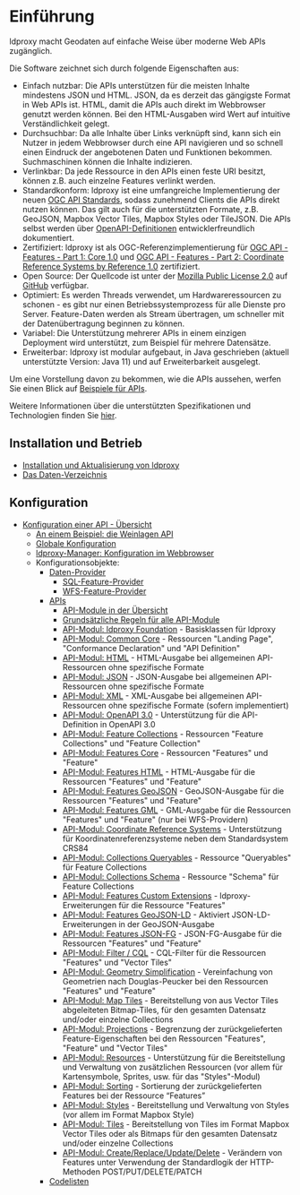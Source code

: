 # Einführung

ldproxy macht Geodaten auf einfache Weise über moderne Web APIs zugänglich.

Die Software zeichnet sich durch folgende Eigenschaften aus:

* Einfach nutzbar: Die APIs unterstützen für die meisten Inhalte mindestens JSON und HTML. JSON, da es derzeit das gängigste Format in Web APIs ist. HTML, damit die APIs auch direkt im Webbrowser genutzt werden können. Bei den HTML-Ausgaben wird Wert auf intuitive Verständlichkeit gelegt.
* Durchsuchbar: Da alle Inhalte über Links verknüpft sind, kann sich ein Nutzer in jedem Webbrowser durch eine API navigieren und so schnell einen Eindruck der angebotenen Daten und Funktionen bekommen. Suchmaschinen können die Inhalte indizieren.
* Verlinkbar: Da jede Ressource in den APIs einen feste URI besitzt, können z.B. auch einzelne Features verlinkt werden.
* Standardkonform: ldproxy ist eine umfangreiche Implementierung der neuen [OGC API Standards](https://ogcapi.ogc.org/), sodass zunehmend Clients die APIs direkt nutzen können. Das gilt auch für die unterstützten Formate, z.B. GeoJSON, Mapbox Vector Tiles, Mapbox Styles oder TileJSON. Die APIs selbst werden über [OpenAPI-Definitionen](https://www.openapis.org/) entwicklerfreundlich dokumentiert.
* Zertifiziert: ldproxy ist als OGC-Referenzimplementierung für [OGC API - Features - Part 1: Core 1.0](http://www.opengis.net/doc/IS/ogcapi-features-1/1.0) und [OGC API - Features - Part 2: Coordinate Reference Systems by Reference 1.0](http://www.opengis.net/doc/IS/ogcapi-features-2/1.0) zertifiziert.
* Open Source: Der Quellcode ist unter der [Mozilla Public License 2.0](http://mozilla.org/MPL/2.0/) auf [GitHub](https://github.com/interactive-instruments/ldproxy) verfügbar.
* Optimiert: Es werden Threads verwendet, um Hardwareressourcen zu schonen - es gibt nur einen Betriebssystemprozess für alle Dienste pro Server. Feature-Daten werden als Stream übertragen, um schneller mit der Datenübertragung beginnen zu können.
* Variabel: Die Unterstützung mehrerer APIs in einem einzigen Deployment wird unterstützt, zum Beispiel für mehrere Datensätze.
* Erweiterbar: ldproxy ist modular aufgebaut, in Java geschrieben (aktuell unterstützte Version: Java 11) und auf Erweiterbarkeit ausgelegt.

Um eine Vorstellung davon zu bekommen, wie die APIs aussehen, werfen Sie einen Blick auf [Beispiele für APIs](demos.md).

Weitere Informationen über die unterstützten Spezifikationen und Technologien finden Sie [hier](specifications.md).

## Installation und Betrieb

* [Installation und Aktualisierung von ldproxy](deployment.md)
* [Das Daten-Verzeichnis](data-folder.md)

## Konfiguration

* [Konfiguration einer API - Übersicht](configuration/README.md)
  * [An einem Beispiel: die Weinlagen API](../../demo/vineyards/README.md)
  * [Globale Konfiguration](configuration/global-configuration.md)
  * [ldproxy-Manager: Konfiguration im Webbrowser](configuration/manager/README.md)
  * Konfigurationsobjekte:
    * [Daten-Provider](configuration/providers/README.md)
      * [SQL-Feature-Provider](configuration/providers/sql.md)
      * [WFS-Feature-Provider](configuration/providers/wfs.md)
    * [APIs](configuration/services/README.md)
      * [API-Module in der Übersicht](configuration/services/building-blocks/README.md)
      * [Grundsätzliche Regeln für alle API-Module](configuration/services/building-blocks/general-rules.md)
      * [API-Modul: ldproxy Foundation](configuration/services/building-blocks/foundation.md) - Basisklassen für ldproxy
      * [API-Modul: Common Core](configuration/services/building-blocks/common.md) - Ressourcen "Landing Page", "Conformance Declaration" und "API Definition"
      * [API-Modul: HTML](configuration/services/building-blocks/html.md) - HTML-Ausgabe bei allgemeinen API-Ressourcen ohne spezifische Formate
      * [API-Modul: JSON](configuration/services/building-blocks/json.md) - JSON-Ausgabe bei allgemeinen API-Ressourcen ohne spezifische Formate
      * [API-Modul: XML](configuration/services/building-blocks/xml.md) - XML-Ausgabe bei allgemeinen API-Ressourcen ohne spezifische Formate (sofern implementiert)
      * [API-Modul: OpenAPI 3.0](configuration/services/building-blocks/oas30.md) - Unterstützung für die API-Definition in OpenAPI 3.0
      * [API-Modul: Feature Collections](configuration/services/building-blocks/collections.md) - Ressourcen "Feature Collections" und "Feature Collection"
      * [API-Modul: Features Core](configuration/services/building-blocks/features-core.md) - Ressourcen "Features" und "Feature"
      * [API-Modul: Features HTML](configuration/services/building-blocks/features-html.md) - HTML-Ausgabe für die Ressourcen "Features" und "Feature"
      * [API-Modul: Features GeoJSON](configuration/services/building-blocks/geojson.md) - GeoJSON-Ausgabe für die Ressourcen "Features" und "Feature"
      * [API-Modul: Features GML](configuration/services/building-blocks/gml.md) - GML-Ausgabe für die Ressourcen "Features" und "Feature" (nur bei WFS-Providern)
      * [API-Modul: Coordinate Reference Systems](configuration/services/building-blocks/crs.md) - Unterstützung für Koordinatenreferenzsysteme neben dem Standardsystem CRS84
      * [API-Modul: Collections Queryables](configuration/services/building-blocks/queryables.md) - Ressource "Queryables" für Feature Collections
      * [API-Modul: Collections Schema](configuration/services/building-blocks/schema.md) - Ressource "Schema" für Feature Collections
      * [API-Modul: Features Custom Extensions](configuration/services/building-blocks/features-custom-extensions.md) - ldproxy-Erweiterungen für die Ressource "Features"
      * [API-Modul: Features GeoJSON-LD](configuration/services/building-blocks/geojson-ld.md) - Aktiviert JSON-LD-Erweiterungen in der GeoJSON-Ausgabe
      * [API-Modul: Features JSON-FG](configuration/services/building-blocks/json-fg.md) - JSON-FG-Ausgabe für die Ressourcen "Features" und "Feature"
      * [API-Modul: Filter / CQL](configuration/services/building-blocks/filter.md) - CQL-Filter für die Ressourcen "Features" und "Vector Tiles"
      * [API-Modul: Geometry Simplification](configuration/services/building-blocks/geometry-simplification.md) - Vereinfachung von Geometrien nach Douglas-Peucker bei den Ressourcen "Features" und "Feature"
      * [API-Modul: Map Tiles](configuration/services/building-blocks/map-tiles.md) - Bereitstellung von aus Vector Tiles abgeleiteten Bitmap-Tiles, für den gesamten Datensatz und/oder einzelne Collections
      * [API-Modul: Projections](configuration/services/building-blocks/projections.md) - Begrenzung der zurückgelieferten Feature-Eigenschaften bei den Ressourcen "Features", "Feature" und "Vector Tiles"
      * [API-Modul: Resources](configuration/services/building-blocks/resources.md) - Unterstützung für die Bereitstellung und Verwaltung von zusätzlichen Ressourcen (vor allem für Kartensymbole, Sprites, usw. für das "Styles"-Modul)
      * [API-Modul: Sorting](configuration/services/building-blocks/sorting.md) - Sortierung der zurückgelieferten Features bei der Ressource “Features”
      * [API-Modul: Styles](configuration/services/building-blocks/styles.md) - Bereitstellung und Verwaltung von Styles (vor allem im Format Mapbox Style)
      * [API-Modul: Tiles](configuration/services/building-blocks/tiles.md) - Bereitstellung von Tiles im Format Mapbox Vector Tiles oder als Bitmaps für den gesamten Datensatz und/oder einzelne Collections
      * [API-Modul: Create/Replace/Update/Delete](configuration/services/building-blocks/transactional.md) - Verändern von Features unter Verwendung der Standardlogik der HTTP-Methoden POST/PUT/DELETE/PATCH
    * [Codelisten](configuration/codelists/README.md)
